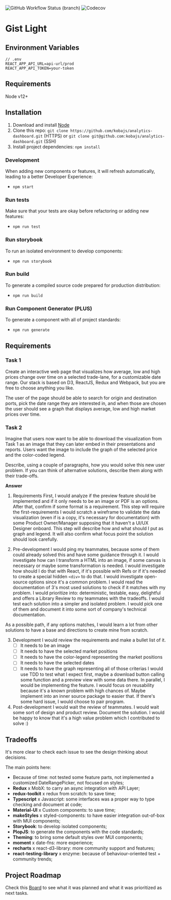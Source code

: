 ![GitHub Workflow Status (branch)](https://img.shields.io/github/workflow/status/kobajs/analytics-dashboard/CI/main) ![Codecov](https://img.shields.io/codecov/c/github/kobajs/analytics-dashboard)

# Gist Light

## Environment Variables

```
// .env
REACT_APP_API_URL=api-url/prod
REACT_APP_API_TOKEN=your-token
```

## Requirements

Node v12+

## Installation

1. Download and install [Node](https://nodejs.org/)
2. Clone this repo: `git clone https://github.com/kobajs/analytics-dashboard.git` (HTTPS) or `git clone git@github.com:kobajs/analytics-dashboard.git` (SSH)
3. Install project dependencies: `npm install`

### Development

When adding new components or features, it will refresh automatically, leading to a better Developer Experience:

- `npm start`

### Run tests

Make sure that your tests are okay before refactoring or adding new features:

- `npm run test`

### Run storybook

To run an isolated environment to develop components:

- `npm run storybook`

### Run build

To generate a compiled source code prepared for production distribution:
 
- `npm run build`

### Run Component Generator (**PLUS**)

To generate a component with all of project standards:

- `npm run generate`

## Requirements

### Task 1

Create an interactive web page that visualizes how average, low and high prices change over time on a selected trade-lane, for a customizable date range. Our stack is based on D3, ReactJS, Redux and Webpack, but you are free to choose anything you like.

The user of the page should be able to search for origin and destination ports, pick the date range they are interested in, and when those are chosen the user should see a graph that displays average, low and high market prices over time.

### Task 2

Imagine that users now want to be able to download the visualization from Task 1 as an image that they can later embed in their presentations and reports. Users want the image to include the graph of the selected price and the color-coded legend.

Describe, using a couple of paragraphs, how you would solve this new user problem. If you can think of alternative solutions, describe them along with their trade-offs.

**Answer**

1. Requirements
  First, I would analyze if the preview feature should be implemented and if it only needs to be an image or PDF is an options. After that, confirm if some format is a requirement. This step will require the first-requirements
  I would scratch a wireframe to validate the data visualization (even if is a copy, it's necessary for documentation) with some Product Owner/Manager supposing that it haven't a UI/UX Designer onboard. This step will describe how and what should I put as graph and legend. It will also confirm what focus point the solution should look carefully.

2. Pre-development
  I would ping my teammates, because some of them could already solved this and have some guidance through it.
  I would investigate how can I transform a HTML into an image, if some canvas is necessary or maybe some transformation is needed.
  I would investigate how should I do that with React, if it's possible with Refs or if it's needed to create a special hidden `<div>` to do that.
  I would investigate open-source options since it's a common problem.
  I would read the documentation of 3's most used solutions to check if it matches with my problem.
  I would prioritize into: deterministic, testable, easy, delightful and offers a Library Review to my teammates with the tradeoffs.
  I would test each solution into a simpler and isolated problem.
  I would pick one of them and document it into some sort of company's technical documentation.
  
  As a possible path, if any options matches, I would learn a lot from other solutions to have a base and directions to create mine from scratch.

3. Development
  I would review the requirements and make a bullet list of it.
    - [ ] It needs to be an image
    - [ ] It needs to have the selected market positions
    - [ ] It needs to have the color-legend representing the market positions
    - [ ] It needs to have the selected dates
    - [ ] It needs to have the graph representing all of those criterias
  I would use TDD to test what I expect first, maybe a download button calling some function and a preview view with some data there.
  In parallel, I would be implementing the feature.
  I would focus on reusability because it's a known problem with high chances of. Maybe implement into an inner source package to easier that.
  If there's some hard issue, I would choose to pair program.

4. Post-development
  I would wait the review of teammates.
  I would wait some sort of design and product review.
  Document the solution.
  I would be happy to know that it's a high value problem which I contributed to solve :)
## Tradeoffs

It's more clear to check each issue to see the design thinking about decisions.

The main points here:

- Because of time: not tested some feature parts, not implemented a customized DateRangePicker, not focused on styles;
- **Redux** x MobX:  to carry an async integration with API Layer;
- **redux-toolkit** x redux from scratch: to save time;
- **Typescript** x Javascript: some interfaces was a proper way to type checking and document at code;
- **Material-UI** x Custom components: to save time;
- **makeStyles** x styled-components: to have easier integration out-of-box with MUI components;
- **Storybook**: to develop isolated components;
- **PlopJS**: to generate the components with the code standards;
- **Theming**: to bring some default styles over MUI components;
- **moment** x date-fns: more experience;
- **recharts** x react-d3-library: more community support and features;
- **react-testing-library** x enzyme: because of behaviour-oriented test + community trends;

## Project Roadmap

Check this [Board](https://github.com/kobajs/analytics-dashboard/projects/1) to see what it was planned and what it was prioritized as next tasks.
